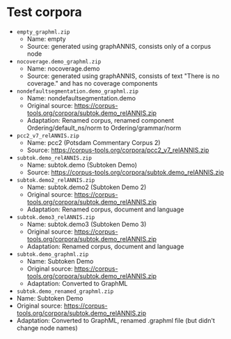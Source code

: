 # Test corpora

- `empty_graphml.zip`
  - Name: empty
  - Source: generated using graphANNIS, consists only of a corpus node
- `nocoverage.demo_graphml.zip`
  - Name: nocoverage.demo
  - Source: generated using graphANNIS, consists of text "There is no coverage." and has no coverage components
- `nondefaultsegmentation.demo_graphml.zip`
  - Name: nondefaultsegmentation.demo
  - Original source: <https://corpus-tools.org/corpora/subtok.demo_relANNIS.zip>
  - Adaptation: Renamed corpus, renamed component Ordering/default_ns/norm to Ordering/grammar/norm
- `pcc2_v7_relANNIS.zip`
  - Name: pcc2 (Potsdam Commentary Corpus 2)
  - Source: <https://corpus-tools.org/corpora/pcc2_v7_relANNIS.zip>
- `subtok.demo_relANNIS.zip`
  - Name: subtok.demo (Subtoken Demo)
  - Source: <https://corpus-tools.org/corpora/subtok.demo_relANNIS.zip>
- `subtok.demo2_relANNIS.zip`
  - Name: subtok.demo2 (Subtoken Demo 2)
  - Original source: <https://corpus-tools.org/corpora/subtok.demo_relANNIS.zip>
  - Adaptation: Renamed corpus, document and language
- `subtok.demo3_relANNIS.zip`
  - Name: subtok.demo3 (Subtoken Demo 3)
  - Original source: <https://corpus-tools.org/corpora/subtok.demo_relANNIS.zip>
  - Adaptation: Renamed corpus, document and language
- `subtok.demo_graphml.zip`
  - Name: Subtoken Demo
  - Original source: <https://corpus-tools.org/corpora/subtok.demo_relANNIS.zip>
  - Adaptation: Converted to GraphML
-  `subtok.demo_renamed_graphml.zip`
  - Name: Subtoken Demo
  - Original source: <https://corpus-tools.org/corpora/subtok.demo_relANNIS.zip>
  - Adaptation: Converted to GraphML, renamed .graphml file (but didn't change node names)

